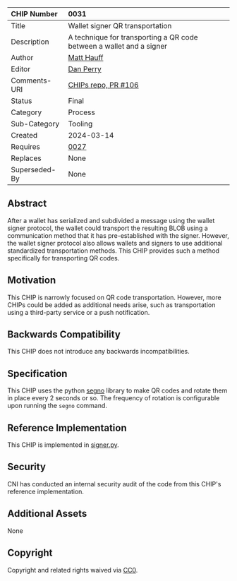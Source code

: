 CHIP Number   | 0031
:-------------|:----
Title     	  | Wallet signer QR transportation
Description   | A technique for transporting a QR code between a wallet and a signer
Author    	  | [Matt Hauff](https://github.com/Quexington)
Editor    	  | [Dan Perry](https://github.com/danieljperry)
Comments-URI  | [CHIPs repo, PR #106](https://github.com/Chia-Network/chips/pull/106)
Status        | Final
Category      | Process
Sub-Category  | Tooling
Created   	  | 2024-03-14
Requires   	  | [0027](https://github.com/Chia-Network/chips/pull/102)
Replaces  	  | None
Superseded-By | None

## Abstract

After a wallet has serialized and subdivided a message using the wallet signer protocol, the wallet could transport the resulting BLOB using a communication method that it has pre-established with the signer. However, the wallet signer protocol also allows wallets and signers to use additional standardized transportation methods. This CHIP provides such a method specifically for transporting QR codes.

## Motivation

This CHIP is narrowly focused on QR code transportation. However, more CHIPs could be added as additional needs arise, such as transportation using a third-party service or a push notification.

## Backwards Compatibility

This CHIP does not introduce any backwards incompatibilities.

## Specification

This CHIP uses the python [segno](https://pypi.org/project/segno/) library to make QR codes and rotate them in place every 2 seconds or so. The frequency of rotation is configurable upon running the `segno` command.

## Reference Implementation

This CHIP is implemented in [signer.py](https://github.com/Chia-Network/chia-blockchain/blob/f6c42e9f76f40bcad2596ca567875378b12eb107/chia/cmds/signer.py#L45-L46).

## Security

CNI has conducted an internal security audit of the code from this CHIP's reference implementation.

## Additional Assets

None

## Copyright
Copyright and related rights waived via [CC0](https://creativecommons.org/publicdomain/zero/1.0/).
